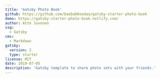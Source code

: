 ```yaml
---
title: 'Gatsby Photo Book'
github: https://github.com/baobabKoodaa/gatsby-starter-photo-book
demo: https://gatsby-starter-photo-book.netlify.com/
author: Atte Juvonen
ssg:
  - Gatsby
cms:
  - Markdown
gatsby:
  version: 2
  type: starter
license: MIT
date: 2019-07-05
description: 'Gatsby template to share photo sets with your friends.'
---
```

